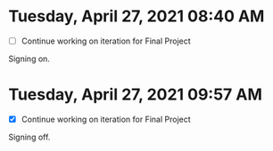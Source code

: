 # Tuesday, April 27, 2021 08:40 AM

- [ ] Continue working on iteration for Final Project

Signing on.

# Tuesday, April 27, 2021 09:57 AM

- [x] Continue working on iteration for Final Project

Signing off.

